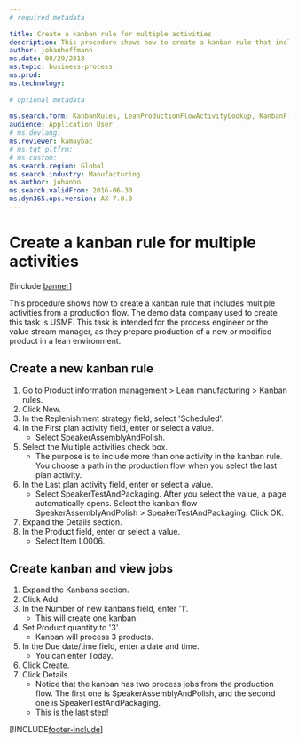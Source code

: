 ```yaml
--- 
# required metadata 
 
title: Create a kanban rule for multiple activities
description: This procedure shows how to create a kanban rule that includes multiple activities from a production flow. 
author: johanhoffmann
ms.date: 08/29/2018
ms.topic: business-process 
ms.prod:  
ms.technology:  
 
# optional metadata 
 
ms.search.form: KanbanRules, LeanProductionFlowActivityLookup, KanbanFlowSelection, InventItemIdLookupSimple, KanbanCreateScheduled, Kanban   
audience: Application User 
# ms.devlang:  
ms.reviewer: kamaybac
# ms.tgt_pltfrm:  
# ms.custom:  
ms.search.region: Global
ms.search.industry: Manufacturing
ms.author: johanho
ms.search.validFrom: 2016-06-30 
ms.dyn365.ops.version: AX 7.0.0 
---
```

# Create a kanban rule for multiple activities

[!include [banner](../../includes/banner.md)]

This procedure shows how to create a kanban rule that includes multiple activities from a production flow. The demo data company used to create this task is USMF. This task is intended for the process engineer or the value stream manager, as they prepare production of a new or modified product in a lean environment.


## Create a new kanban rule
1. Go to Product information management > Lean manufacturing > Kanban rules.
2. Click New.
3. In the Replenishment strategy field, select 'Scheduled'.
4. In the First plan activity field, enter or select a value.
    * Select SpeakerAssemblyAndPolish.  
5. Select the Multiple activities check box.
    * The purpose is to include more than one activity in the kanban rule. You choose a path in the production flow when you select the last plan activity.  
6. In the Last plan activity field, enter or select a value.
    * Select SpeakerTestAndPackaging. After you select the value, a page automatically opens. Select the kanban flow SpeakerAssemblyAndPolish > SpeakerTestAndPackaging. Click OK.  
7. Expand the Details section.
8. In the Product field, enter or select a value.
    * Select Item L0006.  

## Create kanban and view jobs
1. Expand the Kanbans section.
2. Click Add.
3. In the Number of new kanbans field, enter '1'.
    * This will create one kanban.  
4. Set Product quantity to '3'.
    * Kanban will process 3 products.  
5. In the Due date/time field, enter a date and time.
    * You can enter Today.  
6. Click Create.
7. Click Details.
    * Notice that the kanban has two process jobs from the production flow. The first one is SpeakerAssemblyAndPolish, and the second one is SpeakerTestAndPackaging.  
    * This is the last step!  



[!INCLUDE[footer-include](../../../includes/footer-banner.md)]